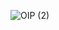 ![OIP (2)](https://github.com/samik1234/hello/assets/82882143/67013b91-97fe-4b5c-9d69-cd0eb2ea011c)
